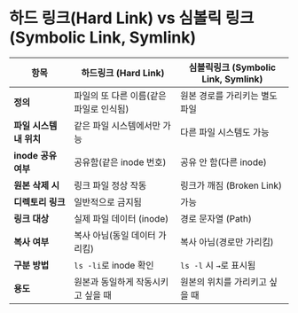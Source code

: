 # 하드 링크(Hard Link) vs 심볼릭 링크(Symbolic Link, Symlink)

| 항목 | 하드링크 (Hard Link) | 심볼릭링크 (Symbolic Link, Symlink) |
|------|----------------------|--------------------------------------|
| **정의** | 파일의 또 다른 이름(같은 파일로 인식됨) | 원본 경로를 가리키는 별도 파일 |
| **파일 시스템 내 위치** | 같은 파일 시스템에서만 가능 | 다른 파일 시스템도 가능 |
| **inode 공유 여부** | 공유함(같은 inode 번호) | 공유 안 함(다른 inode) |
| **원본 삭제 시** | 링크 파일 정상 작동 | 링크가 깨짐 (Broken Link) |
| **디렉토리 링크** | 일반적으로 금지됨 | 가능 |
| **링크 대상** | 실제 파일 데이터 (inode) | 경로 문자열 (Path) |
| **복사 여부** | 복사 아님(동일 데이터 가리킴) | 복사 아님(경로만 가리킴) |
| **구분 방법** | `ls -li`로 inode 확인 | `ls -l` 시 `→`로 표시됨 |
| **용도** | 원본과 동일하게 작동시키고 싶을 때 | 원본의 위치를 가리키고 싶을 때 |

